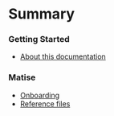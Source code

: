 # Summary

### Getting Started

* [About this documentation](README.md)

### Matise

* [Onboarding](onboarding/index.md)
* [Reference files](references/files.md)

<!-- ### gitbook summary example

* [Paragraphs](syntax/markdown.md#paragraphs)

-- 

* [Pages and Summary](pages.md)
* [Markdown](syntax/markdown.md)
    * [Headings](syntax/markdown.md#headings)
    * [Paragraphs](syntax/markdown.md#paragraphs)
    * [HTML](syntax/markdown.md#html)
	    * [Indents](syntax/markdown.md#footnotes)
* [Release notes](https://github.com/GitbookIO/gitbook/blob/master/CHANGES.md) -->
